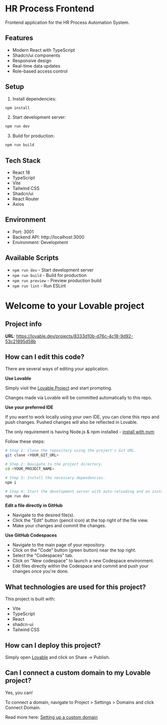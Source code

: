 # HR Process Frontend

Frontend application for the HR Process Automation System.

## Features

- Modern React with TypeScript
- Shadcn/ui components
- Responsive design
- Real-time data updates
- Role-based access control

## Setup

1. Install dependencies:
```bash
npm install
```

2. Start development server:
```bash
npm run dev
```

3. Build for production:
```bash
npm run build
```

## Tech Stack

- React 18
- TypeScript
- Vite
- Tailwind CSS
- Shadcn/ui
- React Router
- Axios

## Environment

- Port: 3001
- Backend API: http://localhost:3000
- Environment: Development

## Available Scripts

- `npm run dev` - Start development server
- `npm run build` - Build for production
- `npm run preview` - Preview production build
- `npm run lint` - Run ESLint

# Welcome to your Lovable project

## Project info

**URL**: https://lovable.dev/projects/8333d10b-d76c-4c18-9d92-53c21895d58b

## How can I edit this code?

There are several ways of editing your application.

**Use Lovable**

Simply visit the [Lovable Project](https://lovable.dev/projects/8333d10b-d76c-4c18-9d92-53c21895d58b) and start prompting.

Changes made via Lovable will be committed automatically to this repo.

**Use your preferred IDE**

If you want to work locally using your own IDE, you can clone this repo and push changes. Pushed changes will also be reflected in Lovable.

The only requirement is having Node.js & npm installed - [install with nvm](https://github.com/nvm-sh/nvm#installing-and-updating)

Follow these steps:

```sh
# Step 1: Clone the repository using the project's Git URL.
git clone <YOUR_GIT_URL>

# Step 2: Navigate to the project directory.
cd <YOUR_PROJECT_NAME>

# Step 3: Install the necessary dependencies.
npm i

# Step 4: Start the development server with auto-reloading and an instant preview.
npm run dev
```

**Edit a file directly in GitHub**

- Navigate to the desired file(s).
- Click the "Edit" button (pencil icon) at the top right of the file view.
- Make your changes and commit the changes.

**Use GitHub Codespaces**

- Navigate to the main page of your repository.
- Click on the "Code" button (green button) near the top right.
- Select the "Codespaces" tab.
- Click on "New codespace" to launch a new Codespace environment.
- Edit files directly within the Codespace and commit and push your changes once you're done.

## What technologies are used for this project?

This project is built with:

- Vite
- TypeScript
- React
- shadcn-ui
- Tailwind CSS

## How can I deploy this project?

Simply open [Lovable](https://lovable.dev/projects/8333d10b-d76c-4c18-9d92-53c21895d58b) and click on Share -> Publish.

## Can I connect a custom domain to my Lovable project?

Yes, you can!

To connect a domain, navigate to Project > Settings > Domains and click Connect Domain.

Read more here: [Setting up a custom domain](https://docs.lovable.dev/tips-tricks/custom-domain#step-by-step-guide)
